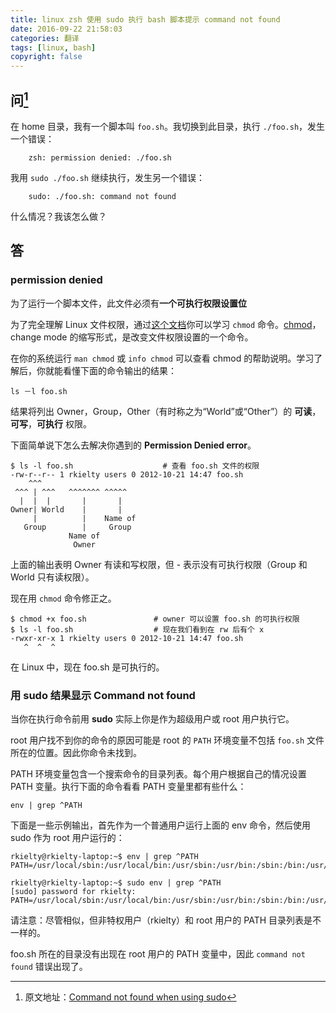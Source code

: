 ```yaml
---
title: linux zsh 使用 sudo 执行 bash 脚本提示 command not found
date: 2016-09-22 21:58:03
categories: 翻译
tags: [linux, bash]
copyright: false
---
```

<!--more-->

## 问[^1]

在 home 目录，我有一个脚本叫 `foo.sh`。我切换到此目录，执行 `./foo.sh`，发生一个错误：
```
    zsh: permission denied: ./foo.sh
```
我用 `sudo ./foo.sh` 继续执行，发生另一个错误：
```
    sudo: ./foo.sh: command not found
```
什么情况？我该怎么做？

## 答

### permission denied

为了运行一个脚本文件，此文件必须有**一个可执行权限设置位**

为了完全理解 Linux 文件权限，通过[这个文档](http://www.gnu.org/software/coreutils/manual/html_node/File-permissions.html#File-permissions)你可以学习 `chmod` 命令。[chmod](http://www.gnu.org/software/coreutils/manual/html_node/chmod-invocation.html)，change mode 的缩写形式，是改变文件权限设置的一个命令。

在你的系统运行 `man chmod` 或 `info chmod` 可以查看 chmod 的帮助说明。学习了解后，你就能看懂下面的命令输出的结果：
```
ls －l foo.sh
```
结果将列出 Owner，Group，Other（有时称之为“World”或“Other”）的 **可读**，**可写**，**可执行** 权限。

下面简单说下怎么去解决你遇到的 **Permission Denied error**。

```
$ ls -l foo.sh                    # 查看 foo.sh 文件的权限
-rw-r--r-- 1 rkielty users 0 2012-10-21 14:47 foo.sh 
    ^^^ 
 ^^^ | ^^^   ^^^^^^^ ^^^^^
  |  |  |       |       | 
Owner| World    |       |
     |          |    Name of
   Group        |     Group
             Name of 
              Owner 
```
上面的输出表明 Owner 有读和写权限，但 - 表示没有可执行权限（Group 和 World 只有读权限）。

现在用 `chmod` 命令修正之。

```
$ chmod +x foo.sh               # owner 可以设置 foo.sh 的可执行权限
$ ls -l foo.sh                  # 现在我们看到在 rw 后有个 x
-rwxr-xr-x 1 rkielty users 0 2012-10-21 14:47 foo.sh
   ^  ^  ^
```
在 Linux 中，现在 foo.sh 是可执行的。

### 用 sudo 结果显示 Command not found

当你在执行命令前用 **sudo** 实际上你是作为超级用户或 root 用户执行它。

root 用户找不到你的命令的原因可能是 root 的 `PATH` 环境变量不包括 `foo.sh` 文件所在的位置。因此你命令未找到。

PATH 环境变量包含一个搜索命令的目录列表。每个用户根据自己的情况设置 PATH 变量。执行下面的命令看看 PATH 变量里都有些什么：

```
env | grep ^PATH
```
下面是一些示例输出，首先作为一个普通用户运行上面的 env 命令，然后使用 sudo 作为 root 用户运行的：
```
rkielty@rkielty-laptop:~$ env | grep ^PATH
PATH=/usr/local/sbin:/usr/local/bin:/usr/sbin:/usr/bin:/sbin:/bin:/usr/games

rkielty@rkielty-laptop:~$ sudo env | grep ^PATH
[sudo] password for rkielty: 
PATH=/usr/local/sbin:/usr/local/bin:/usr/sbin:/usr/bin:/sbin:/bin:/usr/X11R6/bin
```
请注意：尽管相似，但非特权用户（rkielty）和 root 用户的 PATH 目录列表是不一样的。

foo.sh 所在的目录没有出现在 root 用户的 PATH 变量中，因此 `command not found` 错误出现了。

[^1]: 原文地址：[Command not found when using sudo](http://stackoverflow.com/questions/12996397/command-not-found-when-using-sudo)